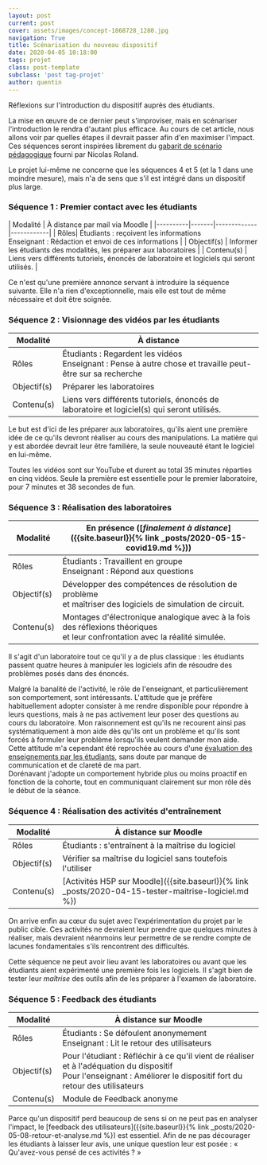 ```yaml
---
layout: post
current: post
cover: assets/images/concept-1868728_1280.jpg
navigation: True
title: Scénarisation du nouveau dispositif
date: 2020-04-05 10:18:00
tags: projet
class: post-template
subclass: 'post tag-projet'
author: quentin
---
```


Réflexions sur l'introduction du dispositif auprès des étudiants.

La mise en œuvre de ce dernier peut s'improviser, mais en scénariser l'introduction le rendra d'autant plus efficace.
Au cours de cet article, nous allons voir par quelles étapes il devrait passer afin d'en maximiser l'impact.
Ces séquences seront inspirées librement du [gabarit de scénario pédagogique](assets/scenario/Gabarit_ESNU_ScenarioPedagogique.pdf) fourni par Nicolas Roland.

Le projet lui-même ne concerne que les séquences 4 et 5 (et la 1 dans une moindre mesure), mais n'a de sens que s'il est intégré dans un dispositif plus large.


### Séquence 1 : Premier contact avec les étudiants

| Modalité | À distance par mail via Moodle |
|----------|-------|-------------|------------|
| Rôles| Étudiants : reçoivent les informations<br />Enseignant : Rédaction et envoi de ces informations | 
| Objectif(s) | Informer les étudiants des modalités, les préparer aux laboratoires |
| Contenu(s) | Liens vers différents tutoriels, énoncés de laboratoire et logiciels qui seront utilisés. |

Ce n'est qu'une première annonce servant à introduire la séquence suivante.
Elle n'a rien d'exceptionnelle, mais elle est tout de même nécessaire et doit être soignée.


### Séquence 2 : Visionnage des vidéos par les étudiants

| Modalité | À distance |
|----------|-------|
| Rôles| Étudiants : Regardent les vidéos<br />Enseignant : Pense à autre chose et travaille peut-être sur sa recherche | 
| Objectif(s) | Préparer les laboratoires |
| Contenu(s) | Liens vers différents tutoriels, énoncés de laboratoire et logiciel(s) qui seront utilisés. |

Le but est d'ici de les préparer aux laboratoires, qu'ils aient une première idée de ce qu'ils devront réaliser au cours des manipulations.
La matière qui y est abordée devrait leur être familière, la seule nouveauté étant le logiciel en lui-même.

Toutes les vidéos sont sur YouTube et durent au total 35 minutes réparties en cinq vidéos. Seule la première est essentielle pour le premier laboratoire, pour 7 minutes et 38 secondes de fun.


### Séquence 3 : Réalisation des laboratoires

| Modalité | En présence ([*finalement à distance*]({{site.baseurl}}{% link _posts/2020-05-15-covid19.md %})) |
|----------|-------|
| Rôles| Étudiants : Travaillent en groupe<br />Enseignant : Répond aux questions | 
| Objectif(s) | Développer des compétences de résolution de problème<br />et maîtriser des logiciels de simulation de circuit. |
| Contenu(s) | Montages d'électronique analogique avec à la fois des réflexions théoriques<br/> et leur confrontation avec la réalité simulée. |

Il s'agit d'un laboratoire tout ce qu'il y a de plus classique : les étudiants passent quatre heures à manipuler les logiciels afin de résoudre des problèmes posés dans des énoncés.

Malgré la banalité de l'activité, le rôle de l'enseignant, et particulièrement son comportement, sont intéressants.
L'attitude que je préfère habituellement adopter consister à me rendre disponible pour répondre à leurs questions, mais à ne pas activement leur poser des questions au cours du laboratoire.
Mon raisonnement est qu'ils ne recourent ainsi pas systématiquement à mon aide dès qu'ils ont un problème et qu'ils sont forcés à formuler leur problème lorsqu'ils veulent demander mon aide.  
Cette attitude m'a cependant été reprochée au cours d'une [évaluation des enseignements par les étudiants](https://www.ulb.be/fr/aides-services-et-accompagnement/votre-avis-compte), sans doute par manque de communication et de clareté de ma part.  
Dorénavant j'adopte un comportement hybride plus ou moins proactif en fonction de la cohorte, tout en communiquant clairement sur mon rôle dès le début de la séance.


### Séquence 4 : Réalisation des activités d'entraînement

| Modalité | À distance sur Moodle |
|----------|-----------------------|
| Rôles| Étudiants : s'entraînent à la maîtrise du logiciel | 
| Objectif(s) | Vérifier sa maîtrise du logiciel sans toutefois l'utiliser |
| Contenu(s) | [Activités H5P sur Moodle]({{site.baseurl}}{% link _posts/2020-04-15-tester-maitrise-logiciel.md %}) |

On arrive enfin au cœur du sujet avec l'expérimentation du projet par le public cible.
Ces activités ne devraient leur prendre que quelques minutes à réaliser, mais devraient néanmoins leur permettre de se rendre compte de lacunes fondamentales s'ils rencontrent des difficultés.

Cette séquence ne peut avoir lieu avant les laboratoires ou avant que les étudiants aient expérimenté une première fois les logiciels. Il s'agit bien de tester leur *maîtrise* des outils afin de les préparer à l'examen de laboratoire.


### Séquence 5 : Feedback des étudiants

| Modalité | À distance sur Moodle |
|----------|-----------------------|
| Rôles| Étudiants : Se défoulent anonymement<br />Enseignant : Lit le retour des utilisateurs | 
| Objectif(s) | Pour l'étudiant : Réfléchir à ce qu'il vient de réaliser et à l'adéquation du dispositif <br />Pour l'enseignant : Améliorer le dispositif fort du retour des utilisateurs|
| Contenu(s) | Module de Feedback anonyme |

Parce qu'un dispositif perd beaucoup de sens si on ne peut pas en analyser l'impact, le [feedback des utilisateurs]({{site.baseurl}}{% link _posts/2020-05-08-retour-et-analyse.md %}) est essentiel.
Afin de ne pas décourager les étudiants à laisser leur avis, une unique question leur est posée : « Qu'avez-vous pensé de ces activités ? »

